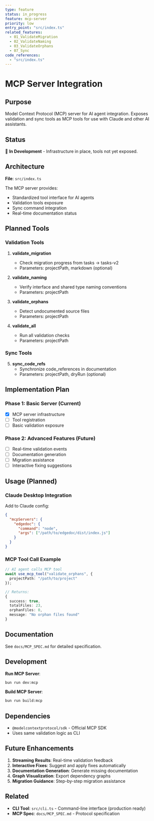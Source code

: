 ```yaml
---
type: feature
status: in_progress
feature: mcp-server
priority: low
entry_point: "src/index.ts"
related_features:
  - 01_ValidateMigration
  - 02_ValidateNaming
  - 03_ValidateOrphans
  - 07_Sync
code_references:
  - "src/index.ts"
---
```


# MCP Server Integration

## Purpose

Model Context Protocol (MCP) server for AI agent integration. Exposes validation and sync tools as MCP tools for use with Claude and other AI assistants.

## Status

🚧 **In Development** - Infrastructure in place, tools not yet exposed.

## Architecture

**File**: `src/index.ts`

The MCP server provides:
- Standardized tool interface for AI agents
- Validation tools exposure
- Sync command integration
- Real-time documentation status

## Planned Tools

### Validation Tools

1. **validate_migration**
   - Check migration progress from tasks → tasks-v2
   - Parameters: projectPath, markdown (optional)

2. **validate_naming**
   - Verify interface and shared type naming conventions
   - Parameters: projectPath

3. **validate_orphans**
   - Detect undocumented source files
   - Parameters: projectPath

4. **validate_all**
   - Run all validation checks
   - Parameters: projectPath

### Sync Tools

5. **sync_code_refs**
   - Synchronize code_references in documentation
   - Parameters: projectPath, dryRun (optional)

## Implementation Plan

### Phase 1: Basic Server (Current)
- [x] MCP server infrastructure
- [ ] Tool registration
- [ ] Basic validation exposure

### Phase 2: Advanced Features (Future)
- [ ] Real-time validation events
- [ ] Documentation generation
- [ ] Migration assistance
- [ ] Interactive fixing suggestions

## Usage (Planned)

### Claude Desktop Integration

Add to Claude config:

```json
{
  "mcpServers": {
    "edgedoc": {
      "command": "node",
      "args": ["/path/to/edgedoc/dist/index.js"]
    }
  }
}
```

### MCP Tool Call Example

```typescript
// AI agent calls MCP tool
await use_mcp_tool("validate_orphans", {
  projectPath: "/path/to/project"
});

// Returns:
{
  success: true,
  totalFiles: 23,
  orphanFiles: 0,
  message: "No orphan files found"
}
```

## Documentation

See `docs/MCP_SPEC.md` for detailed specification.

## Development

**Run MCP Server**:
```bash
bun run dev:mcp
```

**Build MCP Server**:
```bash
bun run build:mcp
```

## Dependencies

- `@modelcontextprotocol/sdk` - Official MCP SDK
- Uses same validation logic as CLI

## Future Enhancements

1. **Streaming Results**: Real-time validation feedback
2. **Interactive Fixes**: Suggest and apply fixes automatically
3. **Documentation Generation**: Generate missing documentation
4. **Graph Visualization**: Export dependency graphs
5. **Migration Guidance**: Step-by-step migration assistance

## Related

- **CLI Tool**: `src/cli.ts` - Command-line interface (production ready)
- **MCP Spec**: `docs/MCP_SPEC.md` - Protocol specification
